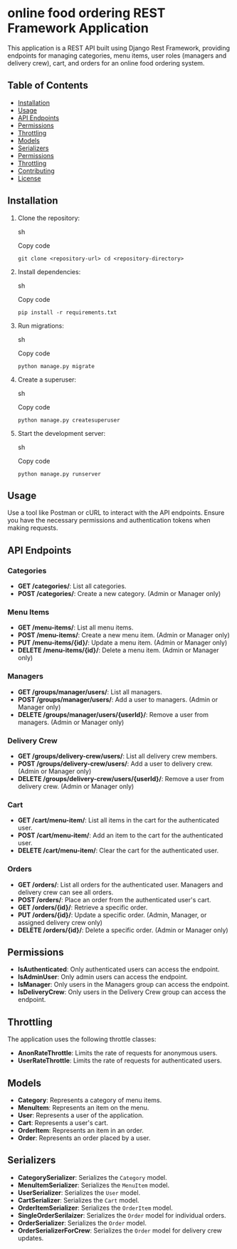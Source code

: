 online food ordering REST Framework Application
=================================

This application is a REST API built using Django Rest Framework, providing endpoints for managing categories, menu items, user roles (managers and delivery crew), cart, and orders for an online food ordering system.

Table of Contents
-----------------

-   [Installation](#installation)
-   [Usage](#usage)
-   [API Endpoints](#api-endpoints)
-   [Permissions](#permissions)
-   [Throttling](#throttling)
-   [Models](#models)
-   [Serializers](#serializers)
-   [Permissions](#permissions)
-   [Throttling](#throttling)
-   [Contributing](#contributing)
-   [License](#license)

Installation
------------

1.  Clone the repository:

    sh

    Copy code

    `git clone <repository-url>
    cd <repository-directory>`

2.  Install dependencies:

    sh

    Copy code

    `pip install -r requirements.txt`

3.  Run migrations:

    sh

    Copy code

    `python manage.py migrate`

4.  Create a superuser:

    sh

    Copy code

    `python manage.py createsuperuser`

5.  Start the development server:

    sh

    Copy code

    `python manage.py runserver`

Usage
-----

Use a tool like Postman or cURL to interact with the API endpoints. Ensure you have the necessary permissions and authentication tokens when making requests.

API Endpoints
-------------

### Categories

-   **GET /categories/**: List all categories.
-   **POST /categories/**: Create a new category. (Admin or Manager only)

### Menu Items

-   **GET /menu-items/**: List all menu items.
-   **POST /menu-items/**: Create a new menu item. (Admin or Manager only)
-   **PUT /menu-items/{id}/**: Update a menu item. (Admin or Manager only)
-   **DELETE /menu-items/{id}/**: Delete a menu item. (Admin or Manager only)

### Managers

-   **GET /groups/manager/users/**: List all managers.
-   **POST /groups/manager/users/**: Add a user to managers. (Admin or Manager only)
-   **DELETE /groups/manager/users/{userId}/**: Remove a user from managers. (Admin or Manager only)

### Delivery Crew

-   **GET /groups/delivery-crew/users/**: List all delivery crew members.
-   **POST /groups/delivery-crew/users/**: Add a user to delivery crew. (Admin or Manager only)
-   **DELETE /groups/delivery-crew/users/{userId}/**: Remove a user from delivery crew. (Admin or Manager only)

### Cart

-   **GET /cart/menu-item/**: List all items in the cart for the authenticated user.
-   **POST /cart/menu-item/**: Add an item to the cart for the authenticated user.
-   **DELETE /cart/menu-item/**: Clear the cart for the authenticated user.

### Orders

-   **GET /orders/**: List all orders for the authenticated user. Managers and delivery crew can see all orders.
-   **POST /orders/**: Place an order from the authenticated user's cart.
-   **GET /orders/{id}/**: Retrieve a specific order.
-   **PUT /orders/{id}/**: Update a specific order. (Admin, Manager, or assigned delivery crew only)
-   **DELETE /orders/{id}/**: Delete a specific order. (Admin or Manager only)

Permissions
-----------

-   **IsAuthenticated**: Only authenticated users can access the endpoint.
-   **IsAdminUser**: Only admin users can access the endpoint.
-   **IsManager**: Only users in the Managers group can access the endpoint.
-   **IsDeliveryCrew**: Only users in the Delivery Crew group can access the endpoint.

Throttling
----------

The application uses the following throttle classes:

-   **AnonRateThrottle**: Limits the rate of requests for anonymous users.
-   **UserRateThrottle**: Limits the rate of requests for authenticated users.

Models
------

-   **Category**: Represents a category of menu items.
-   **MenuItem**: Represents an item on the menu.
-   **User**: Represents a user of the application.
-   **Cart**: Represents a user's cart.
-   **OrderItem**: Represents an item in an order.
-   **Order**: Represents an order placed by a user.

Serializers
-----------

-   **CategorySerializer**: Serializes the `Category` model.
-   **MenuItemSerializer**: Serializes the `MenuItem` model.
-   **UserSerializer**: Serializes the `User` model.
-   **CartSerializer**: Serializes the `Cart` model.
-   **OrderItemSerializer**: Serializes the `OrderItem` model.
-   **SingleOrderSerilaizer**: Serializes the `Order` model for individual orders.
-   **OrderSerializer**: Serializes the `Order` model.
-   **OrderSerializerForCrew**: Serializes the `Order` model for delivery crew updates.
